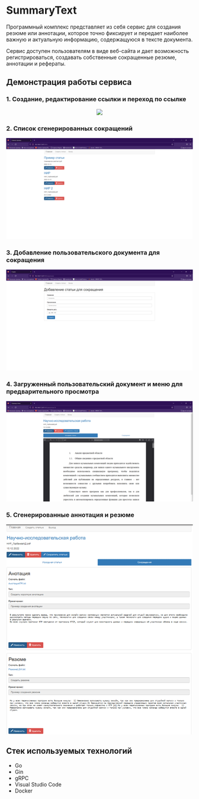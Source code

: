 # SummaryText

Программный комплекс представляет из себя сервис для создания резюме или аннотации, которое точно фиксирует и передает наиболее важную и актуальную информацию, содержащуюся в тексте документа.

Сервис доступен пользователям в виде веб-сайта и дает возможность регистрироваться, создавать собственные сокращенные резюме, аннотации и рефераты.

## Демонстрация работы сервиса

### 1. Создание, редактирование ссылки и переход по ссылке
<p align="center">
  <img src="screenshots/demo2.gif" />
</p>

### 2. Список сгенерированных сокращений
<p align="center">
  <img src="screenshots/article.PNG" />
</p>

### 3. Добавление пользовательского документа для сокращения
<p align="center">
  <img src="screenshots/article1.PNG" />
</p>

### 4. Загруженный пользовательский документ и меню для предварительного просмотра
<p align="center">
  <img src="screenshots/article2.PNG" />
</p>

### 5. Сгенерированные аннотация и резюме
<p align="center">
  <img src="screenshots/article3.PNG" />
</p>

## Стек используемых технологий

- Go
- Gin
- gRPC
- Visual Studio Code
- Docker
